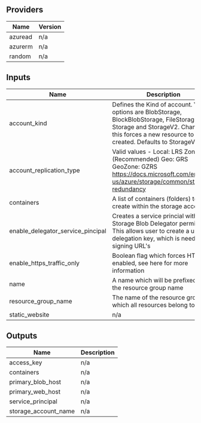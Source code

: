 <!-- BEGINNING OF PRE-COMMIT-TERRAFORM DOCS HOOK -->
## Providers

| Name | Version |
|------|---------|
| azuread | n/a |
| azurerm | n/a |
| random | n/a |

## Inputs

| Name | Description | Type | Default | Required |
|------|-------------|------|---------|:-----:|
| account\_kind | Defines the Kind of account. Valid options are BlobStorage, BlockBlobStorage, FileStorage,     Storage and StorageV2. Changing this forces a new resource to be created. Defaults to StorageV2. | `string` | `"StorageV2"` | no |
| account\_replication\_type | Valid values -   Local: LRS   Zonal: ZRS (Recommended)   Geo: GRS   GeoZone: GZRS   https://docs.microsoft.com/en-us/azure/storage/common/storage-redundancy | `string` | `"ZRS"` | no |
| containers | A list of containers (folders) to create within the storage account | `list` | `[]` | no |
| enable\_delegator\_service\_pincipal | Creates a service princial with a Storage Blob Delegator permission. This allows user to create a user delegation     key, which is needed for signing URL's | `bool` | `false` | no |
| enable\_https\_traffic\_only | Boolean flag which forces HTTPS if enabled, see here for more information | `bool` | `true` | no |
| name | A name which will be prefixed by the resource group name | `any` | n/a | yes |
| resource\_group\_name | The name of the resource group which all resources belong to. | `any` | n/a | yes |
| static\_website | n/a | `bool` | `false` | no |

## Outputs

| Name | Description |
|------|-------------|
| access\_key | n/a |
| containers | n/a |
| primary\_blob\_host | n/a |
| primary\_web\_host | n/a |
| service\_principal | n/a |
| storage\_account\_name | n/a |

<!-- END OF PRE-COMMIT-TERRAFORM DOCS HOOK -->
